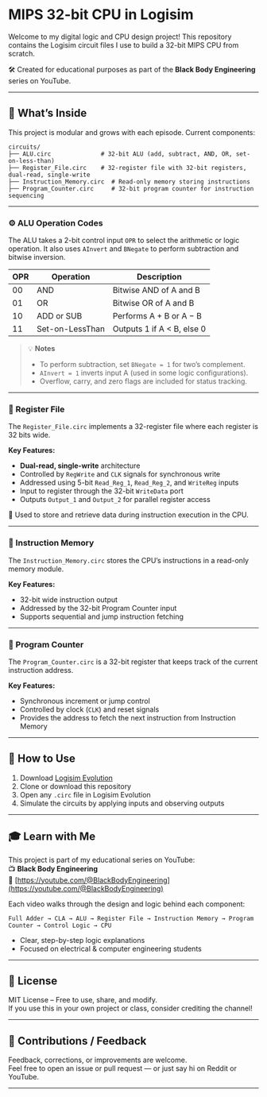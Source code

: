 # MIPS 32-bit CPU in Logisim

Welcome to my digital logic and CPU design project! This repository contains the Logisim circuit files I use to build a 32-bit MIPS CPU from scratch.

🛠️ Created for educational purposes as part of the **Black Body Engineering** series on YouTube.

---

## 🧠 What’s Inside

This project is modular and grows with each episode. Current components:

```
circuits/
├── ALU.circ              # 32-bit ALU (add, subtract, AND, OR, set-on-less-than)
├── Register_File.circ    # 32-register file with 32-bit registers, dual-read, single-write
├── Instruction_Memory.circ  # Read-only memory storing instructions
├── Program_Counter.circ     # 32-bit program counter for instruction sequencing
```
---

### ⚙️ ALU Operation Codes

The ALU takes a 2-bit control input `OPR` to select the arithmetic or logic operation. It also uses `AInvert` and `BNegate` to perform subtraction and bitwise inversion.

| OPR | Operation        | Description                         |
|-----|------------------|-----------------------------------|
| 00  | AND              | Bitwise AND of A and B             |
| 01  | OR               | Bitwise OR of A and B              |
| 10  | ADD or SUB       | Performs A + B or A − B            |
| 11  | Set-on-LessThan  | Outputs 1 if A < B, else 0         |

> 💡 **Notes**  
> - To perform subtraction, set `BNegate = 1` for two’s complement.  
> - `AInvert = 1` inverts input A (used in some logic configurations).  
> - Overflow, carry, and zero flags are included for status tracking.

---

### 🧾 Register File

The `Register_File.circ` implements a 32-register file where each register is 32 bits wide.

**Key Features:**
- **Dual-read, single-write** architecture  
- Controlled by `RegWrite` and `CLK` signals for synchronous write  
- Addressed using 5-bit `Read_Reg_1`, `Read_Reg_2`, and `WriteReg` inputs  
- Input to register through the 32-bit `WriteData` port  
- Outputs `Output_1` and `Output_2` for parallel register access

📌 Used to store and retrieve data during instruction execution in the CPU.

---

### 📜 Instruction Memory

The `Instruction_Memory.circ` stores the CPU’s instructions in a read-only memory module.

**Key Features:**
- 32-bit wide instruction output  
- Addressed by the 32-bit Program Counter input  
- Supports sequential and jump instruction fetching  

---

### 🔄 Program Counter

The `Program_Counter.circ` is a 32-bit register that keeps track of the current instruction address.

**Key Features:**
- Synchronous increment or jump control  
- Controlled by clock (`CLK`) and reset signals  
- Provides the address to fetch the next instruction from Instruction Memory  

---

## 🚀 How to Use

1. Download [Logisim Evolution](https://github.com/logisim-evolution/logisim-evolution)  
2. Clone or download this repository  
3. Open any `.circ` file in Logisim Evolution  
4. Simulate the circuits by applying inputs and observing outputs  

---

## 🎓 Learn with Me

This project is part of my educational series on YouTube:  
📺 **Black Body Engineering**  
🔗 [https://youtube.com/@BlackBodyEngineering](https://youtube.com/@BlackBodyEngineering)

Each video walks through the design and logic behind each component:

```
Full Adder → CLA → ALU → Register File → Instruction Memory → Program Counter → Control Logic → CPU
```

- Clear, step-by-step logic explanations  
- Focused on electrical & computer engineering students  

---

## 📝 License

MIT License – Free to use, share, and modify.  
If you use this in your own project or class, consider crediting the channel!

---

## 🙌 Contributions / Feedback

Feedback, corrections, or improvements are welcome.  
Feel free to open an issue or pull request — or just say hi on Reddit or YouTube.

---
